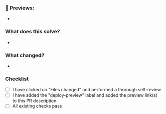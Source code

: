 ### 🔎 Previews:
-

### What does this solve?

- <!--- Describe your changes in detail. Why does this change need to happen? Include any links to Slack discussions, Linear comments, etc. -->

### What changed?

- <!--- How does this PR solve the problem? -->

### Checklist

- [ ] I have clicked on "Files changed" and performed a thorough self-review
- [ ] I have added the "deploy-preview" label and added the preview link(s) to this PR description
- [ ] All existing checks pass
